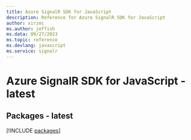 ```yaml
---
title: Azure SignalR SDK for JavaScript
description: Reference for Azure SignalR SDK for JavaScript
author: xirzec
ms.author: jeffish
ms.data: 09/27/2023
ms.topic: reference
ms.devlang: javascript
ms.service: signalr
---
```

# Azure SignalR SDK for JavaScript - latest
## Packages - latest
[!INCLUDE [packages](signalr-index.md)]